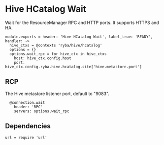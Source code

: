 
# Hive HCatalog Wait

Wait for the ResourceManager RPC and HTTP ports. It supports HTTPS and HA.


    module.exports = header: 'Hive HCatalog Wait', label_true: 'READY', handler: ->
      hive_ctxs = @contexts 'ryba/hive/hcatalog'
      options = {}
      options.wait_rpc = for hive_ctx in hive_ctxs
        host: hive_ctx.config.host
        port: hive_ctx.config.ryba.hive.hcatalog.site['hive.metastore.port']

## RCP

The Hive metastore listener port, default to "9083".

      @connection.wait
        header: 'RPC'
        servers: options.wait_rpc

## Dependencies

    url = require 'url'
